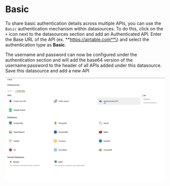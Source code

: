 # Basic

To share basic authentication details across multiple APIs, you can use the `Basic` authentication mechanism within datasources. To do this, click on the `+` icon next to the datasources section and add an Authenticated API. Enter the Base URL of the API \(ex. **https://airtable.com**\) and select the authentication type as **Basic**. 

The username and password can now be configured under the authentication section and will add the base64 version of the username:password to the header of all APIs added under this datasource. Save this datasource and add a new API

![](../../../../.gitbook/assets/auth-api.gif)

